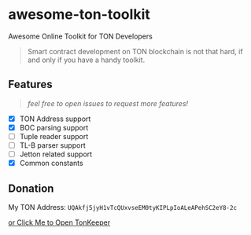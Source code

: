 # awesome-ton-toolkit
Awesome Online Toolkit for TON Developers
> Smart contract development on TON blockchain is not that hard, if and only if you have a handy toolkit.

## Features

> *feel free to open issues to request more features!*

- [x] TON Address support
- [x] BOC parsing support
- [ ] Tuple reader support
- [ ] TL-B parser support
- [ ] Jetton related support
- [x] Common constants

## Donation
My TON Address: `UQAkfj5jyH1vTcQUxvseEM0tyKIPLpIoALeAPehSC2eY8-2c`

[or Click Me to Open TonKeeper](https://app.tonkeeper.com/transfer/UQAkfj5jyH1vTcQUxvseEM0tyKIPLpIoALeAPehSC2eY8-2c)
